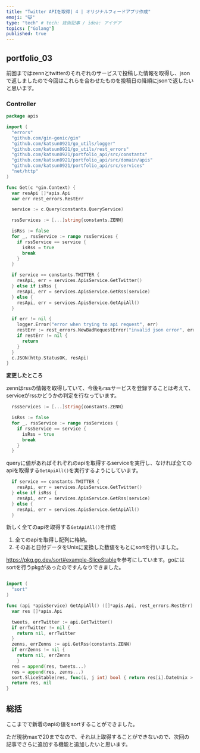 ```yaml
---
title: "Twitter APIを取得| 4 | オリジナルフィードアプリ作成"
emoji: "😺"
type: "tech" # tech: 技術記事 / idea: アイデア
topics: ["Golang"]
published: true
---
```


## portfolio_03

前回まではzennとtwitterのそれぞれのサービスで投稿した情報を取得し、jsonで返しましたので今回はこれらを合わせたものを投稿日の降順にjsonで返したいと思います。

### Controller

```go:apis_controller.go
package apis

import (
  "errors"
  "github.com/gin-gonic/gin"
  "github.com/katsun0921/go_utils/logger"
  "github.com/katsun0921/go_utils/rest_errors"
  "github.com/katsun0921/portfolio_api/src/constants"
  "github.com/katsun0921/portfolio_api/src/domain/apis"
  "github.com/katsun0921/portfolio_api/src/services"
  "net/http"
)

func Get(c *gin.Context) {
  var resApi []*apis.Api
  var err rest_errors.RestErr

  service := c.Query(constants.QueryService)

  rssServices := [...]string{constants.ZENN}

  isRss := false
  for _, rssService := range rssServices {
    if rssService == service {
      isRss = true
      break
    }
  }

  if service == constants.TWITTER {
    resApi, err = services.ApisService.GetTwitter()
  } else if isRss {
    resApi, err = services.ApisService.GetRss(service)
  } else {
    resApi, err = services.ApisService.GetApiAll()
  }

  if err != nil {
    logger.Error("error when trying to api request", err)
    restErr := rest_errors.NewBadRequestError("invalid json error", errors.New("json error"))
    if restErr != nil {
      return
    }
  }
  c.JSON(http.StatusOK, resApi)
}
```

**変更したところ**

zennはrssの情報を取得していて、今後もrssサービスを登録することは考えて、serviceがrssかどうかの判定を行なっています。

```go
  rssServices := [...]string{constants.ZENN}

  isRss := false
  for _, rssService := range rssServices {
    if rssService == service {
      isRss = true
      break
    }
  }
```

queryに値があればそれぞれのapiを取得するserviceを実行し、なければ全てのapiを取得する```GetApiAll()```を実行するようにしています。

```go
  if service == constants.TWITTER {
    resApi, err = services.ApisService.GetTwitter()
  } else if isRss {
    resApi, err = services.ApisService.GetRss(service)
  } else {
    resApi, err = services.ApisService.GetApiAll()
  }
```

新しく全てのapiを取得する```GetApiAll()```を作成

1. 全てのapiを取得し配列に格納。
2. そのあと日付データをUnixに変換した数値をもとにsortを行いました。

<https://pkg.go.dev/sort#example-SliceStable>を参考にしています。goにはsortを行うpkgがあったのですんなりできました。

```go:apis_service.go

import (
  "sort"
)

func (api *apisService) GetApiAll() ([]*apis.Api, rest_errors.RestErr) {
  var res []*apis.Api

  tweets, errTwitter := api.GetTwitter()
  if errTwitter != nil {
    return nil, errTwitter
  }
  zenns, errZenns := api.GetRss(constants.ZENN)
  if errZenns != nil {
    return nil, errZenns
    }
  res = append(res, tweets...)
  res = append(res, zenns...)
  sort.SliceStable(res, func(i, j int) bool { return res[i].DateUnix > res[j].DateUnix })
  return res, nil
}
```

## 総括

ここまでで新着のapiの値をsortすることができました。

ただ現状maxで20までなので、それ以上取得することができないので、次回の記事でさらに追加する機能と追加したいと思います。
